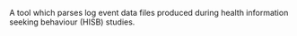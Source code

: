 A tool which parses log event data files produced during health information seeking behaviour (HISB) studies.
